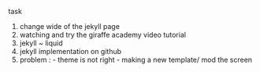 task
1. change wide of the jekyll page
2. watching and try the giraffe academy video tutorial
3. jekyll ~ liquid
4. jekyll implementation on github
5. problem : - theme is not right
             - making a new template/ mod the screen 
